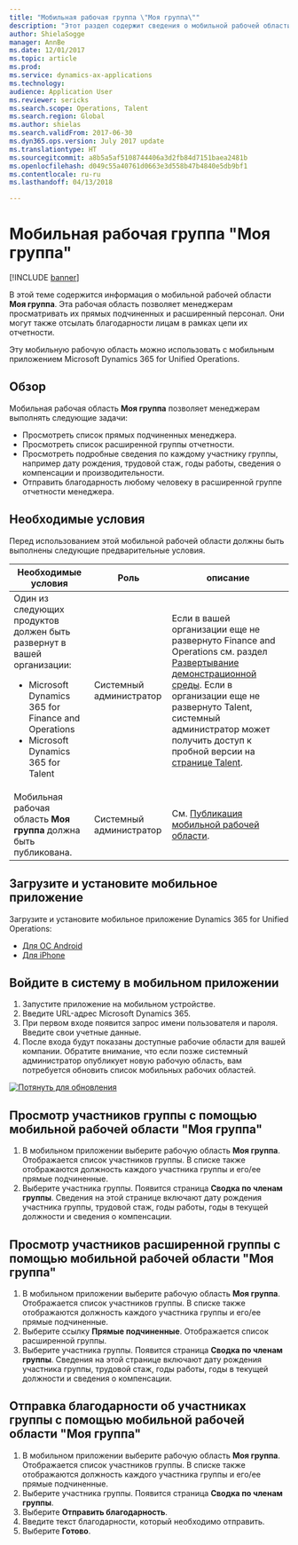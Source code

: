 ```yaml
---
title: "Мобильная рабочая группа \"Моя группа\""
description: "Этот раздел содержит сведения о мобильной рабочей области \"Моя группа\", которая позволяет менеджерам просматривать их прямых подчиненных и расширенный персонал. Пользователь может также отсылать благодарности лицам в рамках цепочки их отчетности."
author: ShielaSogge
manager: AnnBe
ms.date: 12/01/2017
ms.topic: article
ms.prod: 
ms.service: dynamics-ax-applications
ms.technology: 
audience: Application User
ms.reviewer: sericks
ms.search.scope: Operations, Talent
ms.search.region: Global
ms.author: shielas
ms.search.validFrom: 2017-06-30
ms.dyn365.ops.version: July 2017 update
ms.translationtype: HT
ms.sourcegitcommit: a8b5a5af5108744406a3d2fb84d7151baea2481b
ms.openlocfilehash: d049c55a40761d0663e3d558b47b4840e5db9bf1
ms.contentlocale: ru-ru
ms.lasthandoff: 04/13/2018

---
```


# <a name="my-team-mobile-workspace"></a>Мобильная рабочая группа "Моя группа"

[!INCLUDE [banner](../includes/banner.md)]

В этой теме содержится информация о мобильной рабочей области **Моя группа**. Эта рабочая область позволяет менеджерам просматривать их прямых подчиненных и расширенный персонал. Они могут также отсылать благодарности лицам в рамках цепи их отчетности.

Эту мобильную рабочую область можно использовать с мобильным приложением Microsoft Dynamics 365 for Unified Operations.

## <a name="overview"></a>Обзор 
Мобильная рабочая область **Моя группа** позволяет менеджерам выполнять следующие задачи:

- Просмотреть список прямых подчиненных менеджера.
- Просмотреть список расширенной группы отчетности.
- Просмотреть подробные сведения по каждому участнику группы, например дату рождения, трудовой стаж, годы работы, сведения о компенсации и производительности.
- Отправить благодарность любому человеку в расширенной группе отчетности менеджера.

## <a name="prerequisites"></a>Необходимые условия
Перед использованием этой мобильной рабочей области должны быть выполнены следующие предварительные условия.

<table>
<thead>
<tr class="header">
<th>Необходимые условия</th>
<th>Роль</th>
<th>описание</th>
</tr>
</thead>
<tbody>
<tr class="odd">
<td>Один из следующих продуктов должен быть развернут в вашей организации:
<ul><li>Microsoft Dynamics 365 for Finance and Operations</li>
<li>Microsoft Dynamics 365 for Talent</li>
</ul>
</td>
<td>Системный администратор</td>
<td>Если в вашей организации еще не развернуто Finance and Operations см. раздел <a href="../deployment/deploy-demo-environment.md">Развертывание демонстрационной среды</a>. Если в организации еще не развернуто Talent, системный администратор может получить доступ к пробной версии на <a href="https://www.microsoft.com/en-us/dynamics365/talent">странице Talent</a>.
</td>
</tr>
<tr class="even">
<td>Мобильная рабочая область <strong>Моя группа</strong> должна быть публикована.</td>
<td>Системный администратор</td>
<td>См. <a href="publish-mobile-workspace.md">Публикация мобильной рабочей области</a>.</td>
</tr>
</tbody>
</table>

## <a name="download-and-install-the-mobile-app"></a>Загрузите и установите мобильное приложение

Загрузите и установите мобильное приложение Dynamics 365 for Unified Operations:

-   [Для ОС Android](https://go.microsoft.com/fwlink/?linkid=850662)
-   [Для iPhone](https://go.microsoft.com/fwlink/?linkid=850663)

## <a name="sign-in-to-the-mobile-app"></a>Войдите в систему в мобильном приложении
1.  Запустите приложение на мобильном устройстве.
2.  Введите URL-адрес Microsoft Dynamics 365.
3.  При первом входе появится запрос имени пользователя и пароля. Введите свои учетные данные.
4.  После входа будут показаны доступные рабочие области для вашей компании. Обратите внимание, что если позже системный администратор опубликует новую рабочую область, вам потребуется обновить список мобильных рабочих областей.

[![Потянуть для обновления](./media/pull-to-refresh-list-of-workspaces-183x300.png)](./media/pull-to-refresh-list-of-workspaces.png)

## <a name="view-team-members-by-using-the-my-team-mobile-workspace"></a>Просмотр участников группы с помощью мобильной рабочей области "Моя группа"
1.  В мобильном приложении выберите рабочую область **Моя группа**. Отображается список участников группы. В списке также отображаются должность каждого участника группы и его/ее прямые подчиненные.
2.  Выберите участника группы. Появится страница **Сводка по членам группы**. Сведения на этой странице включают дату рождения участника группы, трудовой стаж, годы работы, годы в текущей должности и сведения о компенсации.

## <a name="view-extended-team-members-by-using-the-my-team-mobile-workspace"></a>Просмотр участников расширенной группы с помощью мобильной рабочей области "Моя группа"
1.  В мобильном приложении выберите рабочую область **Моя группа**. Отображается список участников группы. В списке также отображаются должность каждого участника группы и его/ее прямые подчиненные.
1.  Выберите ссылку **Прямые подчиненные**. Отображается список расширенной группы.
1.  Выберите участника группы. Появится страница **Сводка по членам группы**. Сведения на этой странице включают дату рождения участника группы, трудовой стаж, годы работы, годы в текущей должности и сведения о компенсации.

## <a name="send-praise-about-team-members-by-using-the-my-team-mobile-workspace"></a>Отправка благодарности об участниках группы с помощью мобильной рабочей области "Моя группа"
1.  В мобильном приложении выберите рабочую область **Моя группа**. Отображается список участников группы. В списке также отображаются должность каждого участника группы и его/ее прямые подчиненные.
1.  Выберите участника группы. Появится страница **Сводка по членам группы**.
1.  Выберите **Отправить благодарность**. 
1. Введите текст благодарности, который необходимо отправить. 
1. Выберите **Готово**.

